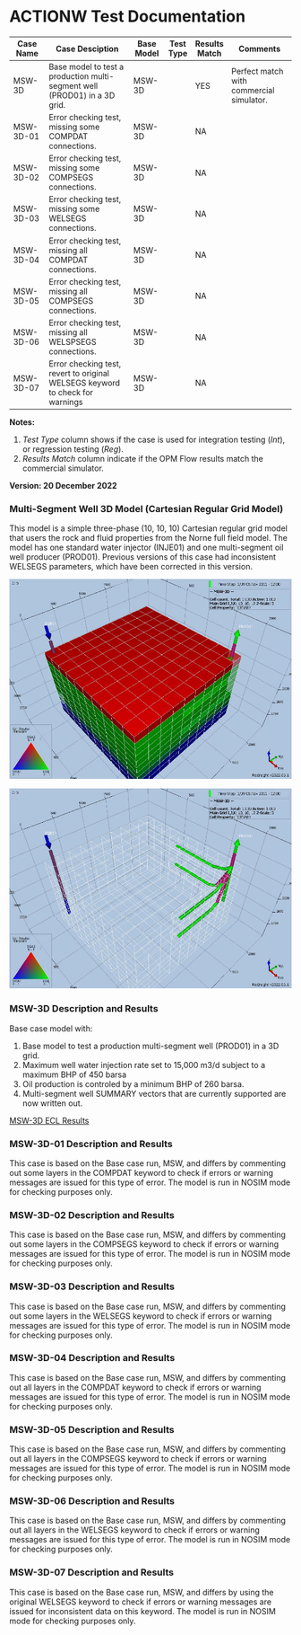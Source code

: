 # ACTIONW Test Documentation

Case Name         | Case Desciption                                               | Base Model | Test<br />Type | Results<br />Match | Comments |
----------------- | ------------------------------------------------------------  | ---------- | ----- |------- | ------------------------------------- |
MSW-3D            | Base model to test a production multi-segment well (PROD01) in a 3D grid.                           | MSW-3D  |    | YES    | Perfect match with commercial simulator.
MSW-3D-01         | Error checking test, missing some COMPDAT connections.                                              | MSW-3D  |    | NA     | 
MSW-3D-02         | Error checking test, missing some COMPSEGS connections.                                             | MSW-3D  |    | NA     |
MSW-3D-03         | Error checking test, missing some WELSEGS connections.                                              | MSW-3D  |    | NA     | 
MSW-3D-04         | Error checking test, missing all COMPDAT connections.                                               | MSW-3D  |    | NA     | 
MSW-3D-05         | Error checking test, missing all COMPSEGS connections.                                              | MSW-3D  |    | NA     |
MSW-3D-06         | Error checking test, missing all WELSPSEGS connections.                                             | MSW-3D  |    | NA     | 
MSW-3D-07         | Error checking test, revert to original WELSEGS keyword to check for warnings                       | MSW-3D  |    | NA     |

**Notes:** 

1. _Test Type_ column shows if the case is used for integration testing (_Int_), or regression testing (_Reg_).  
2. _Results Match_ column indicate if the OPM Flow results match the commercial simulator.

**Version: 20 December 2022**

### Multi-Segment Well 3D Model (Cartesian Regular Grid Model)

This model is a simple three-phase (10, 10, 10) Cartesian regular grid model that users the rock and fluid properties 
from the Norne full field model. The model has one standard water injector (INJE01) and one multi-segment oil well 
producer (PROD01). Previous versions of this case had inconsistent WELSEGS parameters, which have been corrected in 
this version.

![](plots/msw-3d-model-plt01.jpg)

![](plots/msw-3d-model-plt02.jpg)

### MSW-3D Description and Results

Base case model with:

1) Base model to test a production multi-segment well (PROD01) in a 3D grid.                  
2) Maximum well water injection rate set to 15,000 m3/d subject to a maximum BHP of 450 barsa
3) Oil production is controled by a minimum BHP of 260 barsa.     
4) Multi-segment well SUMMARY vectors that are currently supported are now written out.

[MSW-3D ECL Results](plots/MSW-3D-ECL.md)

### MSW-3D-01 Description and Results

This case is based on the Base case run, MSW, and differs by commenting out some layers in the COMPDAT keyword to check
if errors or warning messages are issued for this type of error. The model is run in NOSIM mode for checking purposes 
only. 

### MSW-3D-02 Description and Results

This case is based on the Base case run, MSW, and differs by commenting out some layers in the COMPSEGS keyword to 
check if errors or warning messages are issued for this type of error. The model is run in NOSIM mode for checking
purposes only. 

### MSW-3D-03 Description and Results

This case is based on the Base case run, MSW, and differs by commenting out some layers in the WELSEGS keyword to 
check if errors or warning messages are issued for this type of error. The model is run in NOSIM mode for checking
purposes only. 

### MSW-3D-04 Description and Results

This case is based on the Base case run, MSW, and differs by commenting out all layers in the COMPDAT keyword to check
if errors or warning messages are issued for this type of error. The model is run in NOSIM mode for checking purposes 
only. 

### MSW-3D-05 Description and Results

This case is based on the Base case run, MSW, and differs by commenting out all layers in the COMPSEGS keyword to 
check if errors or warning messages are issued for this type of error. The model is run in NOSIM mode for checking
purposes only. 

### MSW-3D-06 Description and Results

This case is based on the Base case run, MSW, and differs by commenting out all layers in the WELSEGS keyword to 
check if errors or warning messages are issued for this type of error. The model is run in NOSIM mode for checking
purposes only. 

### MSW-3D-07 Description and Results

This case is based on the Base case run, MSW, and differs by using the original WELSEGS keyword to check if errors 
or warning messages are issued for inconsistent data on this keyword. The model is run in NOSIM mode for checking 
purposes only. 
